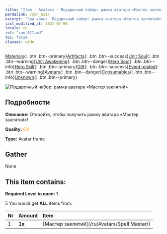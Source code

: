 ```yaml
---
title: "Item - Avatars - Подарочный набор: рамка аватара «Мастер заклятий»"
permalink: /con_611/
excerpt: "Эра хаоса  Подарочный набор: рамка аватара «Мастер заклятий»"
last_modified_at: 2021-07-06
locale: ru
ref: "con_611.md"
toc: false
classes: wide
---
```

 [Materials](/ItemsRU/){: .btn .btn--primary}[Artifacts](/ItemsRU/Artifacts/){: .btn .btn--success}[Unit Soul](/ItemsRU/UnitSoul/){: .btn .btn--warning}[Unit Awakening](/ItemsRU/UnitAwakening/){: .btn .btn--danger}[Hero Soul](/ItemsRU/HeroSoul/){: .btn .btn--info}[Hero Skill](/ItemsRU/HeroSkill/){: .btn .btn--primary}[Gift](/ItemsRU/Gift/){: .btn .btn--success}[Event related](/ItemsRU/Events/){: .btn .btn--warning}[Avatars](/ItemsRU/Avatars/){: .btn .btn--danger}[Consumables](/ItemsRU/Consumables/){: .btn .btn--info}[Unknown](/ItemsRU/Unknown/){: .btn .btn--primary}

 ![Подарочный набор: рамка аватара «Мастер заклятий»](/images/t/i_907003.png)

## Подробности
 **Описание:** Откройте, чтобы получить рамку аватара «Мастер заклятий»!

 **Quality:** <span style="color: #FF8C00">OK</span>

 **Type:** Avatar frame

## Gather

  None

## This item contains:

 **Required Level to open:** 1

 5 You would get **ALL** items  from:

  | Nr | Amount |     Item    |
  |:---|:-------|:------------|
  | 1 |  **1x** | [Мастер заклятий](/ru/Avatars/Spell Master/) |  | 
